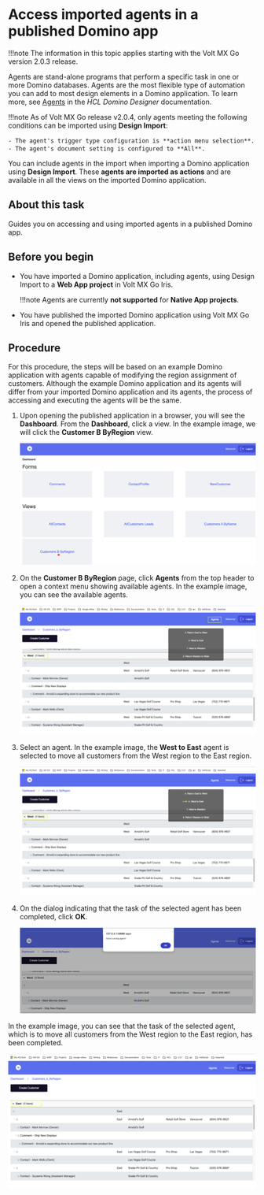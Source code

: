 # Access imported agents in a published Domino app

!!!note
    The information in this topic applies starting with the Volt MX Go version 2.0.3 release. 

Agents are stand-alone programs that perform a specific task in one or more Domino databases. Agents are the most flexible type of automation you can add to most design elements in a Domino application. To learn more, see [Agents](https://help.hcltechsw.com/dom_designer/14.0.0/basic/H_ABOUT_DESIGNING_AGENTS.html) in the *HCL Domino Designer* documentation.

!!!note
    As of Volt MX Go release v2.0.4, only agents meeting the following conditions can be imported using **Design Import**:
    
    - The agent's trigger type configuration is **action menu selection**.
    - The agent's document setting is configured to **All**.

You can include agents in the import when importing a Domino application using **Design Import**. These **agents are imported as actions** and are available in all the views on the imported Domino application.

## About this task

Guides you on accessing and using imported agents in a published Domino app.

## Before you begin

- You have imported a Domino application, including agents, using Design Import to a **Web App project** in Volt MX Go Iris.

    !!!note
        Agents are currently **not supported** for **Native App projects**.

- You have published the imported Domino application using Volt MX Go Iris and opened the published application.

## Procedure

For this procedure, the steps will be based on an example Domino application with agents capable of modifying the region assignment of customers. Although the example Domino application and its agents will differ from your imported Domino application and its agents, the process of accessing and executing the agents will be the same. 

1. Upon opening the published application in a browser, you will see the **Dashboard**. From the **Dashboard**, click a view. In the example image, we will click the **Customer B ByRegion** view.

    ![Dashboard](../assets/images/diviewagent.png)

2. On the **Customer B ByRegion** page, click **Agents** from the top header to open a context menu showing available agents. In the example image, you can see the available agents.

    ![Agents context menu](../assets/images/diactions.png)

3. Select an agent. In the example image, the **West to East** agent is selected to move all customers from the West region to the East region.

    ![Select West to East action](../assets/images/diactionclick.png)

4. On the dialog indicating that the task of the selected agent has been completed, click **OK**.

    ![Notification prompt](../assets/images/diagtmsg.png)

In the example image, you can see that the task of the selected agent, which is to move all customers from the West region to the East region, has been completed.

![Customers B ByRegion window](../assets/images/diactionsresult.png)